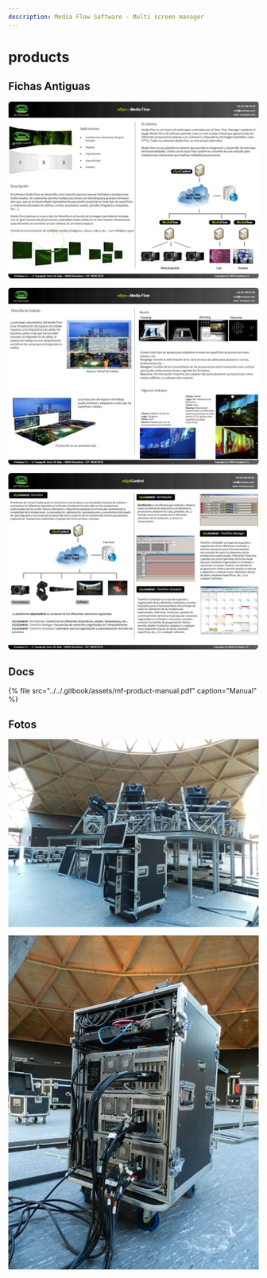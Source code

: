 ```yaml
---
description: Media Flow Software - Multi screen manager
---
```


# products

## Fichas Antiguas

![](../../.gitbook/assets/mf-products-soft-ficha-1-.jpg)

![](../../.gitbook/assets/mf-products-soft-ficha-2-.jpg)

![](../../.gitbook/assets/mf-products-soft-ficha-3-.jpg)

## Docs

{% file src="../../.gitbook/assets/mf-product-manual.pdf" caption="Manual" %}

## Fotos

![](../../.gitbook/assets/mf-product-racks-2-.jpg)

![](../../.gitbook/assets/mf-product-racks-1-.jpg)

